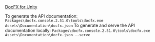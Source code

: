 [DocFX for Unity](https://normanderwan.github.io/DocFxForUnity/)

To generate the API documentation:
`Packages\docfx.console.2.51.0\tools\docfx.exe Assets\Documentation\docfx.json`
To generate and serve the API documentation locally:
`Packages\docfx.console.2.51.0\tools\docfx.exe Assets\Documentation\docfx.json --serve`

